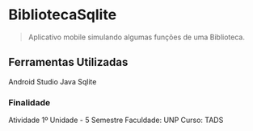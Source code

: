 # BibliotecaSqlite
> Aplicativo mobile simulando algumas funções de uma Biblioteca.

## Ferramentas Utilizadas
Android Studio
Java
Sqlite

### Finalidade
Atividade 1º Unidade - 5 Semestre
Faculdade: UNP
Curso: TADS

